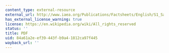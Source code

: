 ```yaml
---
content_type: external-resource
external_url: http://www.iaea.org/Publications/Factsheets/English/S1_Safeguards.pdf
has_external_license_warning: true
license: https://en.wikipedia.org/wiki/All_rights_reserved
status: ''
title: PDF
uid: 84a61a2e-ef39-443f-b9a4-1812ca97f445
wayback_url: ''
---
```

